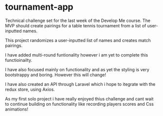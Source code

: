 # tournament-app
Technical challenge set for the last week of the Develop Me course. The MVP should create pairings for a table tennis tournament from a list of user-inputted names.


This project randomizes a user-inputted list of names and creates match pairings. 

I have added multi-round funtionality however i am yet to complete this functioinailty.

I have also focused mainly on functionality and as yet the styling is very bootstrappy and boring. However this will change!

I have also created an API through Laravel which i hope to itegrate with the redux store, using Axios. 

As my first solo project i have really enjoyed thius challenge and cant wait to continue building on functionality like recording players scores and Css animations!


